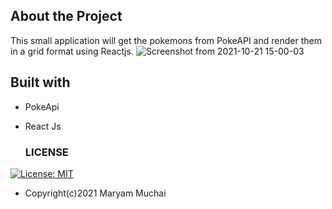## About the Project
This small application will get the pokemons from PokeAPI and render them in a grid format using Reactjs.
![Screenshot from 2021-10-21 15-00-03](https://user-images.githubusercontent.com/78798386/138273211-ba932ba1-2c66-476e-9df9-f6a5a91cf020.png)
## Built with
* PokeApi
* React Js
  
  ### LICENSE
[![License: MIT](https://img.shields.io/badge/License-MIT-yellow.svg)](LICENSE)

* Copyright(c)2021 Maryam Muchai


